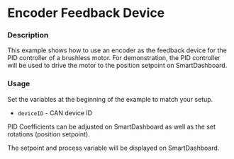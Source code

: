 # Encoder Feedback Device

### Description
This example shows how to use an encoder as the feedback device for the PID controller of a brushless motor. For demonstration, the PID controller will be used to drive the motor to the position setpoint on SmartDashboard.

### Usage
Set the variables at the beginning of the example to match your setup.
- `deviceID` - CAN device ID

PID Coefficients can be adjusted on SmartDashboard as well as the set rotations (position setpoint). 

The setpoint and process variable will be displayed on SmartDashboard.